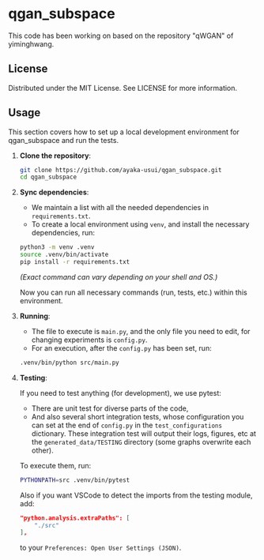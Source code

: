 # qgan_subspace

This code has been working on based on the repository "qWGAN" of yiminghwang.

## License

Distributed under the MIT License. See LICENSE for more information.

## Usage

This section covers how to set up a local development environment for qgan_subspace and run the tests.

1. **Clone the repository**:

   ```bash
   git clone https://github.com/ayaka-usui/qgan_subspace.git
   cd qgan_subspace
   ```

2. **Sync dependencies**:

   - We maintain a list with all the needed dependencies in `requirements.txt`.
   - To create a local environment using `venv`, and install the necessary dependencies, run:

    ```bash
    python3 -m venv .venv
    source .venv/bin/activate 
    pip install -r requirements.txt   
    ```

    *(Exact command can vary depending on your shell and OS.)*

    Now you can run all necessary commands (run, tests, etc.) within this environment.

3. **Running**:

    - The file to execute is `main.py`, and the only file you need to edit, for changing experiments is `config.py`.
    - For an execution, after the `config.py` has been set, run:

    ```bash
    .venv/bin/python src/main.py
    ```

4. **Testing**:

    If you need to test anything (for development), we use pytest:
    - There are unit test for diverse parts of the code,
    - And also several short integration tests, whose configuration you can set at the end of `config.py` in the `test_configurations` dictionary. These integration test will output their logs, figures, etc at the `generated_data/TESTING` directory (some graphs overwrite each other).

    To execute them, run:

    ```bash
    PYTHONPATH=src .venv/bin/pytest
    ```

    Also if you want VSCode to detect the imports from the testing module, add:

    ```json
    "python.analysis.extraPaths": [
        "./src"
    ],
    ```

    to your `Preferences: Open User Settings (JSON)`.
